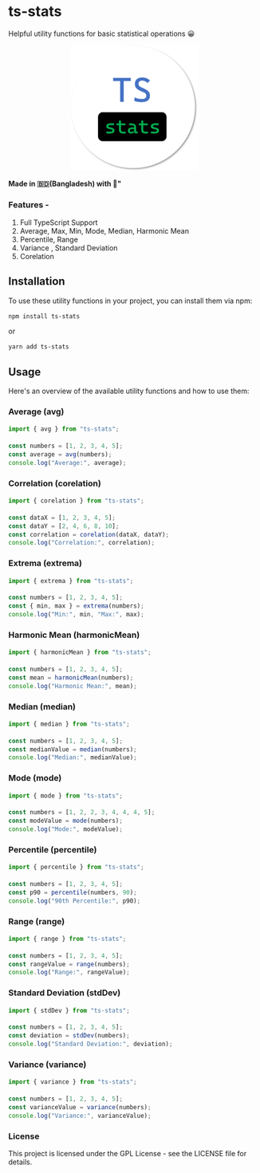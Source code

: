# ts-stats

Helpful utility functions for basic statistical operations 😀

<p align="center"><img src="https://raw.githubusercontent.com/TriptoAfsin/ts-stats/main/ts-stats.png" width="256px" alt="Logo"></img></p>

**Made in 🇧🇩(Bangladesh) with 💖"**

### Features -

1. Full TypeScript Support
1. Average, Max, Min, Mode, Median, Harmonic Mean
1. Percentile, Range
1. Variance , Standard Deviation
1. Corelation

## Installation

To use these utility functions in your project, you can install them via npm:

```bash
npm install ts-stats
```

or

```bash
yarn add ts-stats
```

## Usage

Here's an overview of the available utility functions and how to use them:

### Average (avg)

```javascript
import { avg } from "ts-stats";

const numbers = [1, 2, 3, 4, 5];
const average = avg(numbers);
console.log("Average:", average);
```

### Correlation (corelation)

```javascript
import { corelation } from "ts-stats";

const dataX = [1, 2, 3, 4, 5];
const dataY = [2, 4, 6, 8, 10];
const correlation = corelation(dataX, dataY);
console.log("Correlation:", correlation);
```

### Extrema (extrema)

```javascript
import { extrema } from "ts-stats";

const numbers = [1, 2, 3, 4, 5];
const { min, max } = extrema(numbers);
console.log("Min:", min, "Max:", max);
```

### Harmonic Mean (harmonicMean)

```javascript
import { harmonicMean } from "ts-stats";

const numbers = [1, 2, 3, 4, 5];
const mean = harmonicMean(numbers);
console.log("Harmonic Mean:", mean);
```

### Median (median)

```javascript
import { median } from "ts-stats";

const numbers = [1, 2, 3, 4, 5];
const medianValue = median(numbers);
console.log("Median:", medianValue);
```

### Mode (mode)

```javascript
import { mode } from "ts-stats";

const numbers = [1, 2, 2, 3, 4, 4, 4, 5];
const modeValue = mode(numbers);
console.log("Mode:", modeValue);
```

### Percentile (percentile)

```javascript
import { percentile } from "ts-stats";

const numbers = [1, 2, 3, 4, 5];
const p90 = percentile(numbers, 90);
console.log("90th Percentile:", p90);
```

### Range (range)

```javascript
import { range } from "ts-stats";

const numbers = [1, 2, 3, 4, 5];
const rangeValue = range(numbers);
console.log("Range:", rangeValue);
```

### Standard Deviation (stdDev)

```javascript
import { stdDev } from "ts-stats";

const numbers = [1, 2, 3, 4, 5];
const deviation = stdDev(numbers);
console.log("Standard Deviation:", deviation);
```

### Variance (variance)

```javascript
import { variance } from "ts-stats";

const numbers = [1, 2, 3, 4, 5];
const varianceValue = variance(numbers);
console.log("Variance:", varianceValue);
```

### License

This project is licensed under the GPL License - see the LICENSE file for details.
